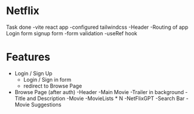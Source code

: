 # Netflix

Task done
-vite react app
-configured tailwindcss
-Header
-Routing of app
Login form
signup form
-form validation
-useRef hook

# Features

- Login / Sign Up
  - Login / Sign in form
  - redirect to Browse Page
- Browse Page (after auth)
  -Header
  -Main Movie
  -Trailer in background
  -Title and Description
  -Movie
  -MovieLists \* N
  -NetFlixGPT
  -Search Bar
  -Movie Suggestions
